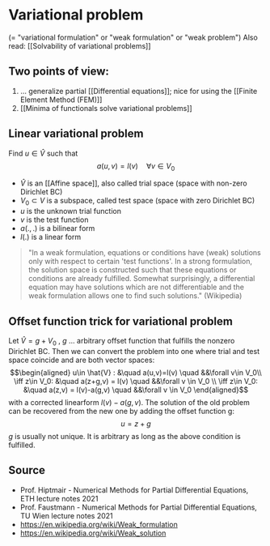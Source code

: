 # Variational problem
(= "variational formulation" or "weak formulation" or "weak problem")
Also read: [[Solvability of variational problems]]

## Two points of view:
1. ... generalize partial [[Differential equations]]; nice for using the [[Finite Element Method (FEM)]]
2. [[Minima of functionals solve variational problems]]


## Linear variational problem
Find $u\in \hat{V}$ such that 
$$a(u,v)=l(v) \quad \forall v\in V_0$$
- $\hat{V}$ is an [[Affine space]], also called trial space (space with non-zero Dirichlet BC)
- $V_0\subset V$ is a subspace, called test space (space with zero Dirichlet BC)
- $u$ is the unknown trial function
- $v$ is the test function
- $a(.,.)$ is a bilinear form
- $l(.)$ is a linear form

>"In a weak formulation, equations or conditions have (weak) solutions only with respect to certain 'test functions'.
>In a strong formulation, the solution space is constructed such that these equations or conditions are already fulfilled.
>Somewhat surprisingly, a differential equation may have solutions which are not differentiable and the weak formulation allows one to find such solutions." (Wikipedia)


## Offset function trick for variational problem
Let $\hat{V}=g+V_0$ , $g$ ... arbitrary offset function that fulfills the nonzero Dirichlet BC.
Then we can convert the problem into one where trial and test space coincide and are both vector spaces:
$$\begin{aligned}
u\in \hat{V} : &\quad a(u,v)=l(v) \quad &&\forall v\in V_0\\
\iff z\in V_0: &\quad a(z+g,v) = l(v) \quad &&\forall v \in V_0 \\
\iff z\in V_0: &\quad a(z,v) = l(v)-a(g,v) \quad &&\forall v \in V_0 
\end{aligned}$$
with a corrected linearform $l(v) - a(g,v)$.
The solution of the old problem can be recovered from the new one by adding the offset function g:
$$u = z+g$$
$g$ is usually not unique. It is arbitrary as long as the above condition is fulfilled.


## Source
- Prof. Hiptmair - Numerical Methods for Partial Differential Equations, ETH lecture notes 2021
- Prof. Faustmann - Numerical Methods for Partial Differential Equations, TU Wien lecture notes 2021
- https://en.wikipedia.org/wiki/Weak_formulation
- https://en.wikipedia.org/wiki/Weak_solution
